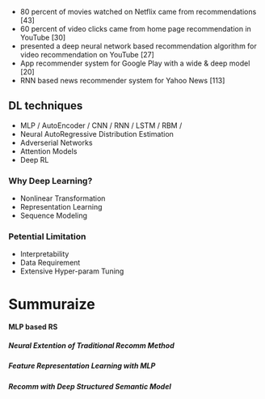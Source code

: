 - 80 percent of movies watched on Netflix came from recommendations [43]
- 60 percent of video clicks came from home page recommendation in YouTube [30]
- presented a deep neural network based recommendation algorithm for video recommendation on YouTube [27] 
- App recommender system for Google Play with a wide & deep model [20]
- RNN based news recommender system for Yahoo News [113]

## DL techniques
- MLP / AutoEncoder / CNN / RNN / LSTM / RBM / 
- Neural AutoRegressive Distribution Estimation
- Adverserial Networks
- Attention Models
- Deep RL

### Why Deep Learning?
- Nonlinear Transformation
- Representation Learning
- Sequence Modeling

### Petential Limitation
- Interpretability
- Data Requirement
- Extensive Hyper-param Tuning

# Summuraize
#### MLP based RS
##### Neural Extention of Traditional Recomm Method
##### Feature Representation Learning with MLP
##### Recomm with Deep Structured Semantic Model

 
